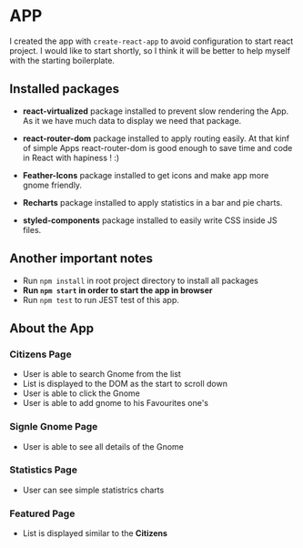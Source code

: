 # APP

I created the app with `create-react-app` to avoid configuration to start react project. I would like to start shortly, so I think it will be better to help myself with the starting boilerplate.

## Installed packages

- **react-virtualized** package installed to prevent slow rendering the App. As it we have much data to display we need that package.

- **react-router-dom** package installed to apply routing easily. At that kinf of simple Apps react-router-dom is good enough to save time and code in React with hapiness ! :)

- **Feather-Icons** package installed to get icons and make app more gnome friendly.

- **Recharts** package installed to apply statistics in a bar and pie charts.

- **styled-components** package installed to easily write CSS inside JS files.

## Another important notes

- Run `npm install` in root project directory to install all packages
- **Run `npm start` in order to start the app in browser**
- Run `npm test` to run JEST test of this app.

## About the App

### Citizens Page

- User is able to search Gnome from the list
- List is displayed to the DOM as the start to scroll down
- User is able to click the Gnome
- User is able to add gnome to his Favourites one's

### Signle Gnome Page

- User is able to see all details of the Gnome

### Statistics Page

- User can see simple statistrics charts

### Featured Page

- List is displayed similar to the **Citizens**
